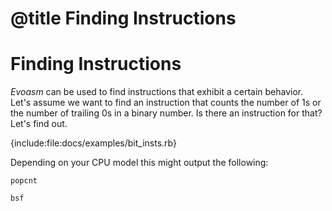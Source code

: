 # @title Finding Instructions
# Finding Instructions

*Evoasm* can be used to find instructions that exhibit a certain behavior.
Let's assume we want to find an instruction that counts the number of 1s or the number 
of trailing 0s in a binary number.
Is there an instruction for that? Let's find out.

{include:file:docs/examples/bit_insts.rb}

Depending on your CPU model this might output the following:

```
popcnt

bsf
```
